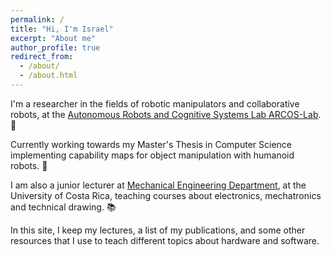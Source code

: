 ```yaml
---
permalink: /
title: "Hi, I'm Israel"
excerpt: "About me"
author_profile: true
redirect_from: 
  - /about/
  - /about.html
---
```

I'm a researcher in the fields of robotic manipulators and collaborative robots, at the [Autonomous Robots and Cognitive Systems Lab ARCOS-Lab](https://wiki.arcoslab.org). 🤖

Currently working towards my Master's Thesis in Computer Science implementing capability maps for object manipulation with humanoid robots. 🦾

I am also a junior lecturer at [Mechanical Engineering Department](https://eim.ucr.ac.cr), at the University of Costa Rica, teaching courses about electronics, mechatronics and technical drawing. 📚

In this site, I keep my lectures, a list of my publications, and some other resources that I use to teach different topics about hardware and software. 